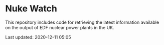 # Nuke Watch

This repository includes code for retrieving the latest information available on the output of EDF nuclear power plants in the UK.

Last updated: 2020-12-11 05:05